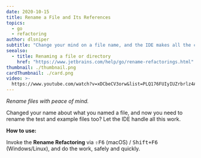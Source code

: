 ```yaml
---
date: 2020-10-15
title: Rename a File and Its References
topics:
  - go
  - refactoring
author: dlsniper
subtitle: "Change your mind on a file name, and the IDE makes all the changes for you."
seealso:
  - title: Renaming a file or directory
    href: "https://www.jetbrains.com/help/go/rename-refactorings.html"
thumbnail: ./thumbnail.png
cardThumbnail: ./card.png
video: >-
  https://www.youtube.com/watch?v=xDCbeCV3orw&list=PLQ176FUIyIUZrbrlz4AY1V8VzBJKZyVlW&index=102
---
```


_Rename files with peace of mind._

Changed your name about what you named a file, and now you need to rename the test and example files too? Let the IDE handle all this work.

**How to use:**

Invoke the **Rename Refactoring** via <kbd>⇧F6</kbd> (macOS) / <kbd>Shift+F6</kbd> (Windows/Linux), and do the work, safely and quickly.
